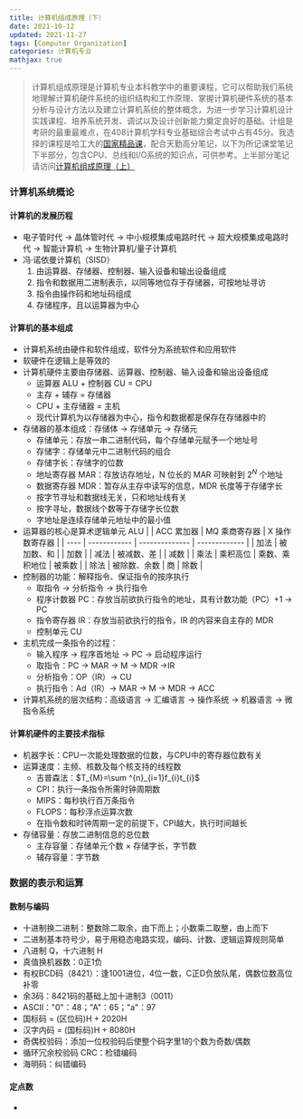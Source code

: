 ```yaml
---
title: 计算机组成原理（下）
date: 2021-10-12
updated: 2021-11-27
tags: [Computer Organization]
categories: 计算机专业
mathjax: true
---
```


> 计算机组成原理是计算机专业本科教学中的重要课程，它可以帮助我们系统地理解计算机硬件系统的组织结构和工作原理、掌握计算机硬件系统的基本分析与设计方法以及建立计算机系统的整体概念，为进一步学习计算机设计实践课程、培养系统开发、调试以及设计创新能力奠定良好的基础。计组是考研的最重最难点，在408计算机学科专业基础综合考试中占有45分。我选择的课程是哈工大的[国家精品课](https://www.icourse163.org/course/hit-309001)，配合天勤高分笔记，以下为所记课堂笔记下半部分，包含CPU、总线和I/O系统的知识点，可供参考。上半部分笔记请访问[计算机组成原理（上）](/计算机组成原理-上)

<!--more-->

###  计算机系统概论

#### 计算机的发展历程

- 电子管时代 -> 晶体管时代 -> 中小规模集成电路时代 -> 超大规模集成电路时代 -> 智能计算机 -> 生物计算机/量子计算机
- 冯·诺依曼计算机（SISD）
  1. 由运算器、存储器、控制器、输入设备和输出设备组成
  2. 指令和数据用二进制表示，以同等地位存于存储器，可按地址寻访
  3. 指令由操作码和地址码组成
  4. 存储程序，且以运算器为中心

#### 计算机的基本组成

- 计算机系统由硬件和软件组成，软件分为系统软件和应用软件
- 软硬件在逻辑上是等效的
- 计算机硬件主要由存储器、运算器、控制器、输入设备和输出设备组成
  - 运算器 ALU + 控制器 CU = CPU
  - 主存 + 辅存 = 存储器
  - CPU + 主存储器 = 主机
  - 现代计算机为以存储器为中心，指令和数据都是保存在存储器中的
- 存储器的基本组成：存储体 -> 存储单元 -> 存储元
  - 存储单元：存放一串二进制代码，每个存储单元赋予一个地址号
  - 存储字：存储单元中二进制代码的组合
  - 存储字长：存储字的位数
  - 地址寄存器 MAR：存放访存地址，N 位长的 MAR 可映射到 $2^N$ 个地址
  - 数据寄存器 MDR：暂存从主存中读写的信息，MDR 长度等于存储字长
  - 按字节寻址和数据线无关，只和地址线有关
  - 按字寻址，数据线个数等于存储字长位数
  - 字地址是连续存储单元地址中的最小值
- 运算器的核心是算术逻辑单元 ALU
  |      | ACC 累加器    | MQ 乘商寄存器   | X 操作数寄存器 |
  | ---- | ------------ | -------------- | ------------- |
  | 加法 | 被加数、和   |                | 加数          |
  | 减法 | 被减数、差   |                | 减数          |
  | 乘法 | 乘积高位     | 乘数、乘积地位 | 被乘数        |
  | 除法 | 被除数、余数 | 商             | 除数          |
- 控制器的功能：解释指令、保证指令的按序执行
  - 取指令 -> 分析指令 -> 执行指令
  - 程序计数器 PC：存放当前欲执行指令的地址，具有计数功能（PC）+1 -> PC
  - 指令寄存器 IR：存放当前欲执行的指令，IR 的内容来自主存的 MDR
  - 控制单元 CU
- 主机完成一条指令的过程：
  - 输入程序 -> 程序首地址 -> PC -> 启动程序运行
  - 取指令：PC -> MAR -> M -> MDR ->IR
  - 分析指令：OP（IR）-> CU
  - 执行指令：Ad（IR）-> MAR -> M -> MDR -> ACC
- 计算机系统的层次结构：高级语言 -> 汇编语言 -> 操作系统 -> 机器语言 -> 微指令系统

#### 计算机硬件的主要技术指标

- 机器字长：CPU一次能处理数据的位数，与CPU中的寄存器位数有关
- 运算速度：主频、核数及每个核支持的线程数
  - 吉普森法：$T_{M}=\sum ^{n}_{i=1}f_{i}t_{i}$
  - CPI：执行一条指令所需时钟周期数
  - MIPS：每秒执行百万条指令
  - FLOPS：每秒浮点运算次数
  - 在指令数和时钟周期一定的前提下，CPI越大，执行时间越长
- 存储容量：存放二进制信息的总位数
  - 主存容量：存储单元个数 × 存储字长，字节数
  - 辅存容量：字节数

### 数据的表示和运算

#### 数制与编码

- 十进制换二进制：整数除二取余，由下而上；小数乘二取整，由上而下 
- 二进制基本符号少，易于用稳态电路实现，编码、计数、逻辑运算规则简单
- 八进制 Q，十六进制 H
- 真值换机器数：0正1负
- 有权BCD码（8421）：逢1001进位，4位一数，C正D负放队尾，偶数位数高位补零
- 余3码：8421码的基础上加十进制3（0011）
- ASCII："0"：48；"A"：65；"a"：97
- 国标码 = (区位码)H + 2020H
- 汉字内码 = (国标码)H + 8080H
- 奇偶校验码：添加一位校验码后使整个码字里1的个数为奇数/偶数
- 循环冗余校验码 CRC：检错编码
- 海明码：纠错编码

#### 定点数

- 